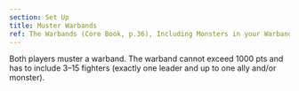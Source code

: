 ```yaml
---
section: Set Up
title: Muster Warbands
ref: The Warbands (Core Book, p.36), Including Monsters in your Warband (Monsters & Mercenaries, p.46), Including Allies in your Warband (Monsters & Mercenaries, p.52), and Warcry Errata 9/2019.
---
```


Both players muster a warband. The warband cannot exceed 1000 pts and has to include 3–15 fighters (exactly one leader and up to one ally and/or monster).

